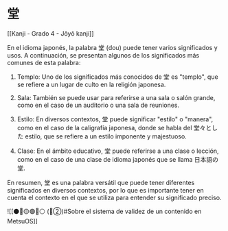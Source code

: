 # 堂

[[Kanji - Grado 4 - Jôyô kanji]]

En el idioma japonés, la palabra 堂 (dou) puede tener varios significados y usos. A continuación, se presentan algunos de los significados más comunes de esta palabra:

1. Templo: Uno de los significados más conocidos de 堂 es "templo", que se refiere a un lugar de culto en la religión japonesa.

2. Sala: También se puede usar para referirse a una sala o salón grande, como en el caso de un auditorio o una sala de reuniones.

3. Estilo: En diversos contextos, 堂 puede significar "estilo" o "manera", como en el caso de la caligrafía japonesa, donde se habla del 堂々とした estilo, que se refiere a un estilo imponente y majestuoso.

4. Clase: En el ámbito educativo, 堂 puede referirse a una clase o lección, como en el caso de una clase de idioma japonés que se llama 日本語の堂.

En resumen, 堂 es una palabra versátil que puede tener diferentes significados en diversos contextos, por lo que es importante tener en cuenta el contexto en el que se utiliza para entender su significado preciso.


![[⚫🔴🟡🟢🔵⚪ (🔴②)#Sobre el sistema de validez de un contenido en MetsuOS]]